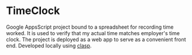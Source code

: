 # TimeClock

Google AppsScript project bound to a spreadsheet for recording time worked. It is used to verify that my actual time matches employer's time clock. 
The project is deployed as a web app to serve as a convenient front end. Developed locally using [clasp](https://github.com/google/clasp). 
